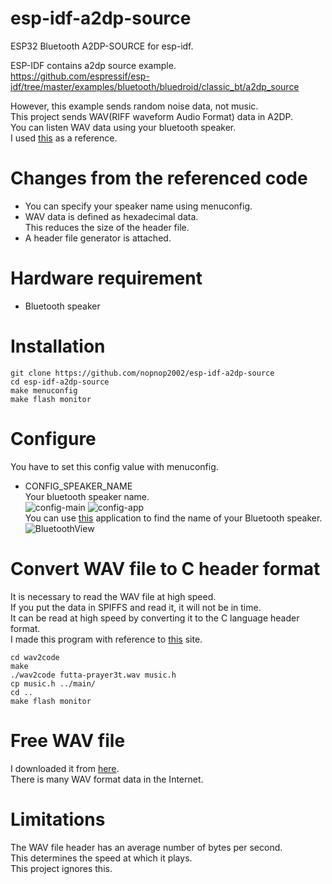 # esp-idf-a2dp-source
ESP32 Bluetooth A2DP-SOURCE for esp-idf.

ESP-IDF contains a2dp source example.   
https://github.com/espressif/esp-idf/tree/master/examples/bluetooth/bluedroid/classic_bt/a2dp_source

However, this example sends random noise data, not music.   
This project sends WAV(RIFF waveform Audio Format) data in A2DP.   
You can listen WAV data using your bluetooth speaker.   
I used [this](https://github.com/admiralmaggie/esp32_bt_source) as a reference.

# Changes from the referenced code   
- You can specify your speaker name using menuconfig.   
- WAV data is defined as hexadecimal data.   
 This reduces the size of the header file.   
- A header file generator is attached.   

# Hardware requirement    
- Bluetooth speaker

# Installation
```
git clone https://github.com/nopnop2002/esp-idf-a2dp-source
cd esp-idf-a2dp-source
make menuconfig
make flash monitor
```

# Configure
You have to set this config value with menuconfig.   
- CONFIG_SPEAKER_NAME   
Your bluetooth speaker name.   
![config-main](https://user-images.githubusercontent.com/6020549/107940288-5c267300-6fcb-11eb-9323-dd8a6cf77c9a.jpg)
![config-app](https://user-images.githubusercontent.com/6020549/107940298-5e88cd00-6fcb-11eb-8c4a-28639db1df96.jpg)   
You can use [this](https://www.nirsoft.net/utils/bluetooth_viewer.html) application to find the name of your Bluetooth speaker.   
![BluetoothView](https://user-images.githubusercontent.com/6020549/107940341-6f394300-6fcb-11eb-96ad-2bfa894812a3.jpg)

# Convert WAV file to C header format   
It is necessary to read the WAV file at high speed.   
If you put the data in SPIFFS and read it, it will not be in time.   
It can be read at high speed by converting it to the C language header format.   
I made this program with reference to [this](https://blog.goo.ne.jp/lm324/e/ca93257fc9861a07bb6b8f27caa7d382) site.   

```
cd wav2code
make
./wav2code futta-prayer3t.wav music.h
cp music.h ../main/
cd ..
make flash monitor
```

# Free WAV file   
I downloaded it from [here](https://music.futta.net/mp3.html).   
There is many WAV format data in the Internet.   

# Limitations   
The WAV file header has an average number of bytes per second.   
This determines the speed at which it plays.   
This project ignores this.   
